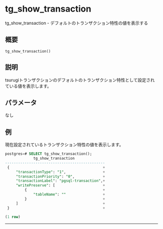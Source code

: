 # tg_show_transaction

tg_show_transaction - デフォルトのトランザクション特性の値を表示する

## 概要

```
tg_show_transaction()
```

## 説明

tsurugiトランザクションのデフォルトのトランザクション特性として設定されている値を表示します。

## パラメータ

なし

## 例

現在設定されているトランザクション特性の値を表示します。

```sql
postgres=# SELECT tg_show_transaction();
             tg_show_transaction              
----------------------------------------------
 {                                           +
     "transactionType": "1",                 +
     "transactionPriority": "0",             +
     "transactionLabel": "pgsql-transaction",+
     "writePreserve": [                      +
         {                                   +
             "tableName": ""                 +
         }                                   +
     ]                                       +
 }                                           +
 
(1 row)
```

---
